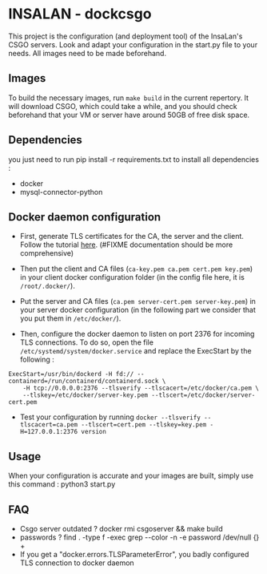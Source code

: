 # INSALAN - dockcsgo

This project is the configuration (and deployment tool) of the InsaLan's CSGO servers. Look and adapt your configuration in the start.py file to your needs. All images need to be made beforehand.

## Images
To build the necessary images, run `make build` in the current repertory.
It will download CSGO, which could take a while, and you should check beforehand that your VM or server have around 50GB of free disk space.

## Dependencies
you just need to run pip install -r requirements.txt to install all dependencies :
- docker
- mysql-connector-python

## Docker daemon configuration

- First, generate TLS certificates for the CA, the server and the client. Follow the tutorial [here](https://docs.docker.com/engine/security/https).
 (#FIXME documentation should be more comprehensive)

- Then put the client and CA files (`ca-key.pem ca.pem cert.pem key.pem`) in your client docker configuration folder (in the config file here, it is `/root/.docker/`).

- Put the server and CA files (`ca.pem server-cert.pem server-key.pem`) in your server docker configuration (in the following part we consider that you put them in `/etc/docker/`).

- Then, configure the docker daemon to listen on port 2376 for incoming TLS connections.
To do so, open the file `/etc/systemd/system/docker.service` and replace the ExecStart by the following :
```
ExecStart=/usr/bin/dockerd -H fd:// --containerd=/run/containerd/containerd.sock \
	-H tcp://0.0.0.0:2376 --tlsverify --tlscacert=/etc/docker/ca.pem \
	--tlskey=/etc/docker/server-key.pem --tlscert=/etc/docker/server-cert.pem
```

- Test your configuration by running `docker --tlsverify --tlscacert=ca.pem --tlscert=cert.pem --tlskey=key.pem -H=127.0.0.1:2376 version`

## Usage
When your configuration is accurate and your images are built, simply use this command : python3 start.py

## FAQ
- Csgo server outdated ? docker rmi csgoserver && make build
- passwords ? find . -type f -exec grep --color -n -e password /dev/null \{\} +
- If you get a "docker.errors.TLSParameterError", you badly configured TLS connection to docker daemon
